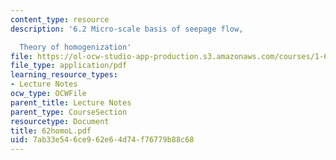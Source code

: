 ```yaml
---
content_type: resource
description: '6.2 Micro-scale basis of seepage flow,

  Theory of homogenization'
file: https://ol-ocw-studio-app-production.s3.amazonaws.com/courses/1-63-advanced-fluid-dynamics-of-the-environment-fall-2002/7ab33e546ce962e64d74f76779b88c68_62homoL.pdf
file_type: application/pdf
learning_resource_types:
- Lecture Notes
ocw_type: OCWFile
parent_title: Lecture Notes
parent_type: CourseSection
resourcetype: Document
title: 62homoL.pdf
uid: 7ab33e54-6ce9-62e6-4d74-f76779b88c68
---
```

